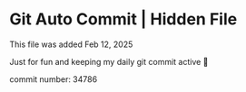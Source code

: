 # Git Auto Commit | Hidden File

This file was added Feb 12, 2025

Just for fun and keeping my daily git commit active 🤪

commit number: 34786
